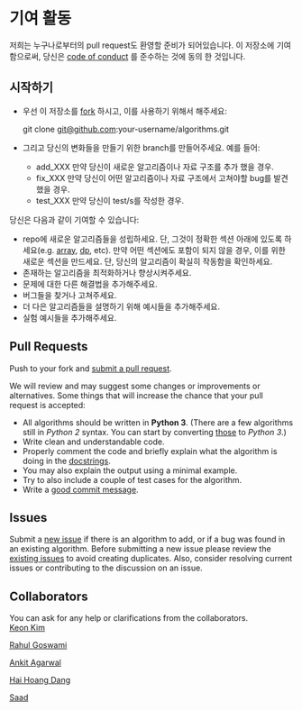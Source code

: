# 기여 활동

저희는 누구나로부터의 pull request도 환영할 준비가 되어있습니다. 이 저장소에 기여 함으로써, 당신은 [code of conduct](CODE_OF_CONDUCT.md)
를 준수하는 것에 동의 한 것입니다.

## 시작하기 

* 우선 이 저장소를 [fork][fork] 하시고, 이를 사용하기 위해서 해주세요:

    git clone git@github.com:your-username/algorithms.git  

* 그리고 당신의 변화들을 만들기 위한 branch를 만들어주세요. 예를 들어:  
  * add_XXX 만약 당신이 새로운 알고리즘이나 자료 구조를 추가 했을 경우.  
  * fix_XXX 만약 당신이 어떤 알고리즘이나 자료 구조에서 고쳐야할 bug를 발견했을 경우.  
  * test_XXX 만약 당신이 test/s를 작성한 경우.  

당신은 다음과 같이 기여할 수 있습니다:
- repo에 새로운 알고리즘들을 성립하세요. 단, 그것이 정확한 섹션 아래에 있도록 하세요(e.g. [array](array), [dp](dp), etc).
만약 어떤 섹션에도 포함이 되지 않을 경우, 이를 위한 새로운 섹션을 만드세요. 단, 당신의 알고리즘이 확실히 작동함을
확인하세요.  
- 존재하는 알고리즘을 최적화하거나 향상시켜주세요.
- 문제에 대한 다른 해결법을 추가해주세요.
- 버그들을 찾거나 고쳐주세요.
- 더 다은 알고리즘들을 설명하기 위해 예시들을 추가해주세요.
- 실험 예시들을 추가해주세요.

## Pull Requests
Push to your fork and [submit a pull request][pr].

We will review and may suggest some changes or improvements or alternatives.
Some things that will increase the chance that your pull request is accepted:

* All algorithms should be written in **Python 3**.
(There are a few algorithms still in _Python 2_ syntax. You can start by converting
[those][issue120] to _Python 3_.)
* Write clean and understandable code.
* Properly comment the code and briefly explain what the algorithm is doing in the [docstrings][docstr].
* You may also explain the output using a minimal example.
* Try to also include a couple of test cases for the algorithm.
* Write a [good commit message][commit].


## Issues
Submit a [new issue][newissue] if there is an algorithm to add, or if a bug was found in an existing algorithm. Before submitting a new issue please review the [existing issues][issues] to avoid creating duplicates. Also, consider resolving current issues or contributing to the discussion on an issue.

## Collaborators
You can ask for any help or clarifications from the collaborators.  
[Keon Kim](https://github.com/keon)

[Rahul Goswami](https://github.com/goswami-rahul)

[Ankit Agarwal](https://github.com/ankit167)

[Hai Hoang Dang](https://github.com/danghai)

[Saad](https://github.com/SaadBenn)

[fork]: https://help.github.com/articles/fork-a-repo/
[docstr]: https://www.python.org/dev/peps/pep-0257/#multi-line-docstrings
[commit]: http://tbaggery.com/2008/04/19/a-note-about-git-commit-messages.html
[pr]: https://github.com/keon/algorithms/compare/
[newissue]: https://github.com/keon/algorithms/issues/new
[issue120]: https://github.com/keon/algorithms/issues/120
[issues]: https://github.com/keon/algorithms/issues/
